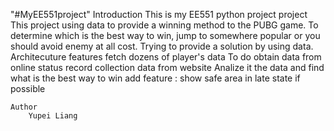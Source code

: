 "#MyEE551project"
	Introduction 
		This is my EE551 python project project
	This project using data to provide a winning method to the PUBG game. To determine which is the best way to win, jump to somewhere popular or 
	you should avoid enemy at all cost. Trying to provide a solution by using data.
		Architecuture features 
			fetch dozens of player's data
		To do 
		obtain data from online status record
		collection data from website
		Analize it the data and find what is the best way to win 
		add feature : show safe area in late state if possible
		
	
	
	
	Author 
		Yupei Liang